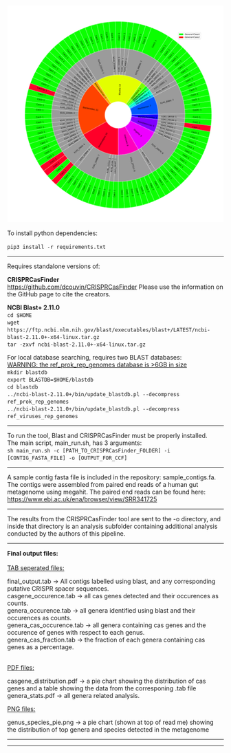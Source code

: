 ![alt text](https://github.com/sareeves96/crispr_metagenomics_pipeline/blob/main/cas_class_genus_alternate.png?raw=true)

To install python dependencies:

`pip3 install -r requirements.txt`
***

Requires standalone versions of:

<b> CRISPRCasFinder </b> <br/>
https://github.com/dcouvin/CRISPRCasFinder
Please use the information on the GitHub page to cite the creators.

<b> NCBI Blast+ 2.11.0 </b> <br/>
`cd $HOME`  
`wget https://ftp.ncbi.nlm.nih.gov/blast/executables/blast+/LATEST/ncbi-blast-2.11.0+-x64-linux.tar.gz`  
`tar -zxvf ncbi-blast-2.11.0+-x64-linux.tar.gz`

For local database searching, requires two BLAST databases: <br/>
<u> WARNING: the ref_prok_rep_genomes database is >6GB in size </u>  
`mkdir blastdb`  
`export BLASTDB=$HOME/blastdb`  
`cd blastdb`  
`../ncbi-blast-2.11.0+/bin/update_blastdb.pl --decompress ref_prok_rep_genomes`  
`../ncbi-blast-2.11.0+/bin/update_blastdb.pl --decompress ref_viruses_rep_genomes`  

***
To run the tool, Blast and CRISPRCasFinder must be properly installed.  
The main script, main_run.sh, has 3 arguments:  
`sh main_run.sh -c [PATH_TO_CRISPRCasFinder_FOLDER] -i [CONTIG_FASTA_FILE] -o [OUTPUT_FOR_CCF]`
***
A sample contig fasta file is included in the repository: sample_contigs.fa. The contigs were assembled from paired end reads of a human gut metagenome using megahit. The paired end reads can be found here:  
https://www.ebi.ac.uk/ena/browser/view/SRR341725
***
The results from the CRISPRCasFinder tool are sent to the -o directory, and inside that directory is an analysis subfolder containing additional analysis conducted by the authors of this pipeline.
***
<b> Final output files:  </b> <br/>
<br/>
<u> TAB seperated files: </u> <br/>

final_output.tab -> All contigs labelled using blast, and any corresponding putative CRISPR spacer sequences. <br/>
casgene_occurence.tab -> all cas genes detected and their occurences as counts. <br/>
genera_occurence.tab -> all genera identified using blast and their occurences as counts. <br/>
genera_cas_occurence.tab -> all genera containing cas genes and the occurence of genes with respect to each genus. <br/>
genera_cas_fraction.tab -> the fraction of each genera containing cas genes as a percentage. </br>
<br/>

<u> PDF files: </u> <br/>

casgene_distribution.pdf -> a pie chart showing the distribution of cas genes and a table showing the data from the corresponing .tab file <br/>
genera_stats.pdf -> all genera related analysis. <br/>

<u> PNG files: </u> <br/>

genus_species_pie.png -> a pie chart (shown at top of read me) showing the distribution of top genera and species detected in the metagenome
***
***
